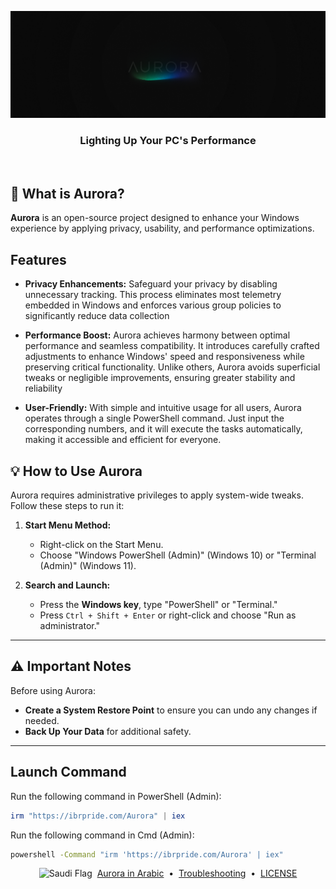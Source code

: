<p align="center">
<a href="https://ibrpride.com/" target="_blank"><img src="./Docs/Assets/AuroraBenner.png" alt="Aurora" width="800"></a>
<h3 align="center">Lighting Up Your PC's Performance</h3>
<br>

</p>

## 🤔 What is Aurora?

**Aurora** is an open-source project designed to enhance your Windows experience by applying privacy, usability, and performance optimizations.

## Features

- **Privacy Enhancements:** Safeguard your privacy by disabling unnecessary tracking. This process eliminates most telemetry embedded in Windows and enforces various group policies to significantly reduce data collection

- **Performance Boost:** Aurora achieves harmony between optimal performance and seamless compatibility. It introduces carefully crafted adjustments to enhance Windows' speed and responsiveness while preserving critical functionality. Unlike others, Aurora avoids superficial tweaks or negligible improvements, ensuring greater stability and reliability

- **User-Friendly:** With simple and intuitive usage for all users, Aurora operates through a single PowerShell command. Just input the corresponding numbers, and it will execute the tasks automatically, making it accessible and efficient for everyone.


## 💡 How to Use Aurora

Aurora requires administrative privileges to apply system-wide tweaks. Follow these steps to run it:

1. **Start Menu Method:**
   - Right-click on the Start Menu.
   - Choose "Windows PowerShell (Admin)" (Windows 10) or "Terminal (Admin)" (Windows 11).

2. **Search and Launch:**
   - Press the **Windows key**, type "PowerShell" or "Terminal."
   - Press `Ctrl + Shift + Enter` or right-click and choose "Run as administrator."

---

## ⚠️ Important Notes
Before using Aurora:
-  **Create a System Restore Point** to ensure you can undo any changes if needed.
-  **Back Up Your Data** for additional safety.

---

## Launch Command

Run the following command in PowerShell (Admin):

```powershell
irm "https://ibrpride.com/Aurora" | iex
```
Run the following command in Cmd (Admin):

```cmd
powershell -Command "irm 'https://ibrpride.com/Aurora' | iex"
```

<p align="center">
  <img src="https://upload.wikimedia.org/wikipedia/commons/0/0d/Flag_of_Saudi_Arabia.svg" alt="Saudi Flag" width="20" height="20">
  &nbsp;<a href="https://github.com/IBRHUB/Aurora/blob/main/README.ar.md">Aurora in Arabic</a>
  &nbsp;&bull;&nbsp;
  <a href="https://github.com/IBRHUB/Aurora/blob/main/Troubleshooting">Troubleshooting</a>
  &nbsp;&bull;&nbsp;
  <a href="https://github.com/IBRHUB/Aurora/blob/main/LICENSE">LICENSE</a>
</p>


